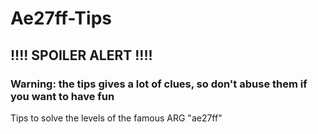 # Ae27ff-Tips
## !!!! SPOILER ALERT !!!!
### Warning: the tips gives a lot of clues, so don't abuse them if you want to have fun
Tips to solve the levels of the famous ARG "ae27ff"
